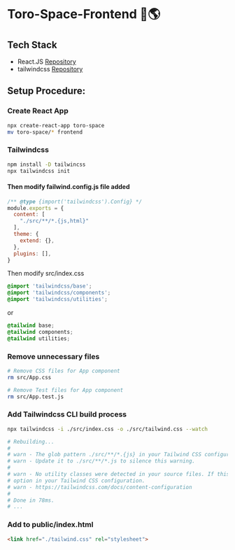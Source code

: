 # Toro-Space-Frontend 🚀🌎

## Tech Stack

- React.JS [Repository](https://github.com/facebook/react)
- tailwindcss [Repository](https://github.com/tailwindlabs/tailwindcss)


## Setup Procedure:

### Create React App
```sh
npx create-react-app toro-space
mv toro-space/* frontend
```

### Tailwindcss
```sh
npm install -D tailwincss
npx tailwindcss init
```

#### Then modify failwind.config.js file added
```js
/** @type {import('tailwindcss').Config} */
module.exports = {
  content: [
    "./src/**/*.{js,html}"
  ],
  theme: {
    extend: {},
  },
  plugins: [],
}
```


Then modify src/index.css

```css
@import 'tailwindcss/base';
@import 'tailwindcss/components';
@import 'tailwindcss/utilities';
```
or 

```css
@tailwind base;
@tailwind components;
@tailwind utilities;
```

### Remove unnecessary files
```sh
# Remove CSS files for App component
rm src/App.css

# Remove Test files for App component
rm src/App.test.js
```

### Add Tailwindcss CLI build process
```sh
npx tailwindcss -i ./src/index.css -o ./src/tailwind.css --watch

# Rebuilding...
#
# warn - The glob pattern ./src/**/*.{js} in your Tailwind CSS configuration is invalid.
# warn - Update it to ./src/**/*.js to silence this warning.
#
# warn - No utility classes were detected in your source files. If this is unexpected, double-check the `content` 
# option in your Tailwind CSS configuration.
# warn - https://tailwindcss.com/docs/content-configuration
#
# Done in 78ms.
# ...
```

### Add to public/index.html
```html
<link href="./tailwind.css" rel="stylesheet">
```
